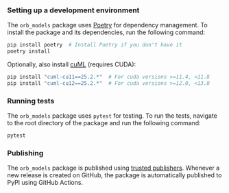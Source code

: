 ### Setting up a development environment

The `orb_models` package uses [Poetry](https://python-poetry.org/) for dependency management. To install the package and its dependencies, run the following command:

```bash
pip install poetry  # Install Poetry if you don't have it
poetry install
```

Optionally, also install [cuML](https://docs.rapids.ai/install/) (requires CUDA):
```bash
pip install "cuml-cu11==25.2.*"  # For cuda versions >=11.4, <11.8
pip install "cuml-cu12==25.2.*"  # For cuda versions >=12.0, <13.0
```

### Running tests

The `orb_models` package uses `pytest` for testing. To run the tests, navigate to the root directory of the package and run the following command:

```bash
pytest
```

### Publishing

The `orb_models` package is published using [trusted publishers](https://docs.pypi.org/trusted-publishers/). Whenever a new release is created on GitHub, the package is automatically published to PyPI using GitHub Actions.